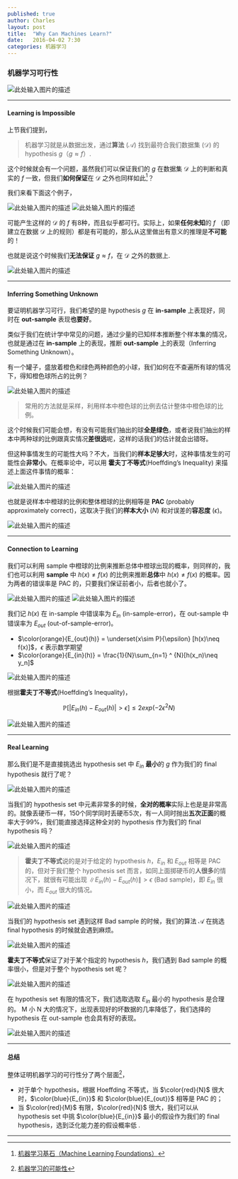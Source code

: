 ```yaml
---
published: true
author: Charles
layout: post
title:  "Why Can Machines Learn?"
date:   2016-04-02 7:30
categories: 机器学习 
---
```


### 机器学习可行性
![此处输入图片的描述][1]


----------


#### Learning is Impossible
上节我们提到，

> 机器学习就是从数据出发，通过**算法** ($\mathcal{A}$) 找到最符合我们数据集 ($\mathcal{D}$) 的 hypothesis $g$（$g \approx f$）.

这个时候就会有一个问题，虽然我们可以保证我们的 $g$ 在数据集 $\mathcal{D}$ 上的判断和真实的 $f$ 一致，但我们**如何保证**在 $\mathcal{D}$ 之外也同样如此[^1]？

我们来看下面这个例子，

![此处输入图片的描述][2]
![此处输入图片的描述][3]

可能产生这样的 $\mathcal{D}$ 的 $f$ 有8种，而且似乎都可行。实际上，如果**任何未知**的 $f$ （即建立在数据 $\mathcal{D}$ 上的规则）都是有可能的，那么从这里做出有意义的推理是**不可能**的！

也就是说这个时候我们**无法保证** $g \approx f$，在 $\mathcal{D}$ 之外的数据上.

![此处输入图片的描述][4]


----------


#### Inferring Something Unknown
要证明机器学习可行，我们希望的是 hypothesis $g$ 在 **in-sample** 上表现好，同时在 **out-sample** 表现**也要好**。

类似于我们在统计学中常见的问题，通过少量的已知样本推断整个样本集的情况，也就是通过在 **in-sample** 上的表现，推断 **out-sample** 上的表现（Inferring Something Unknown）。

有一个罐子，盛放着橙色和绿色两种颜色的小球，我们如何在不查遍所有球的情况下，得知橙色球所占的比例？

![此处输入图片的描述][5]

> 常用的方法就是采样，利用样本中橙色球的比例去估计整体中橙色球的比例。

这个时候我们可能会想，有没有可能我们抽出的球**全是绿色**，或者说我们抽出的样本中两种球的比例跟真实情况**差很远**呢，这样的话我们的估计就会出错呀。

但这种事情发生的可能性大吗？不大，当我们的**样本足够大**时，这种事情发生的可能性会**非常小**。在概率论中，可以用 **霍夫丁不等式**(Hoeffding’s Inequality)  来描述上面这件事情的概率：

![此处输入图片的描述][6]

也就是说样本中橙球的比例和整体橙球的比例相等是 **PAC** (probably approximately correct)，这取决于我们的**样本大小** ($N$) 和对误差的**容忍度** ($\epsilon$)。

![此处输入图片的描述][7]


----------

#### Connection to Learning
我们可以利用 sample 中橙球的比例来推断总体中橙球出现的概率，则同样的，我们也可以利用 **sample** 中 $h(x)\not=f(x)$ 的比例来推断**总体**中 $h(x)\not=f(x)$ 的概率。因为两者的错误率是 PAC 的，只要我们保证前者小，后者也就小了。

![此处输入图片的描述][8]
![此处输入图片的描述][9]

我们记 $h(x)$ 在 in-sample 中错误率为 $E_{in}$ (in-sample-error)，在 out-sample 中错误率为 $E_{out}$ (out-of-sample-error)。

- $\color{orange}{E_{out}(h)} = \underset{x\sim P}{\epsilon} [h(x)\neq f(x)]$，$\epsilon$ 表示数学期望
- $\color{orange}{E_{in}(h)} = \frac{1}{N}\sum_{n=1} ^ {N}[h(x_n)\neq y_n]$

![此处输入图片的描述][10]

根据**霍夫丁不等式**(Hoeffding’s Inequality)，

$$\mathbb{P}[|E_{in}(h)-E_{out}(h)|\gt \epsilon]\leq 2 exp(-2\epsilon ^2N)$$

![此处输入图片的描述][11]


----------


#### Real Learning
那么我们是不是直接挑选出 hypothesis set 中 $E_{in}$ **最小**的 $g$ 作为我们的 final hypothesis 就行了呢？

![此处输入图片的描述][12]

当我们的 hypothesis set 中元素非常多的时候，**全对的概率**实际上也是是非常高的。就像丢硬币一样，150个同学同时丢硬币5次，有一人同时抛出**五次正面**的概率大于99%，我们能直接选择这种全对的 hypothesis 作为我们的 final hypothesis 吗？

![此处输入图片的描述][13]

> **霍夫丁不等式**说的是对于给定的 hypothesis $h$，$E_{in}$ 和 $E_{out}$ 相等是 PAC 的，但对于我们整个 hypothesis set 而言，如同上面掷硬币的**人很多**的情况下，就很有可能出现 $\|E_{in}(h)-E_{out}(h)\|\gt \epsilon$ (Bad sample)，即 $E_{in}$ 很小，而 $E_{out}$ 很大的情况。

![此处输入图片的描述][14]

当我们的 hypothesis set 遇到这样 Bad sample 的时候，我们的算法 $\mathcal{A}$ 在挑选 final hypothesis 的时候就会遇到麻烦。

![此处输入图片的描述][15]

**霍夫丁不等式**保证了对于某个指定的 hypothesis $h$，我们遇到 Bad sample 的概率很小，但是对于整个 hypothesis set 呢？

![此处输入图片的描述][16]

在 hypothesis set 有限的情况下，我们选取选取 $E_{in}$ 最小的 hypothesis 是合理的。 M 小 N 大的情况下，出现表现好的坏数据的几率降低了，我们选择的 hypothesis 在 out-sample 也会具有好的表现。

![此处输入图片的描述][17]


----------

#### 总结
整体证明机器学习的可行性分了两个层面[^2]，

- 对于单个 hypothesis，根据 Hoeffding 不等式，当 $\color{red}{N}$ 很大时，$\color{blue}{E_{in}}$ 和 $\color{blue}{E_{out}}$ 相等是 PAC 的；
- 当 $\color{red}{M}$ 有限，$\color{red}{N}$ 很大，我们可以从 hypothesis set 中挑 $\color{blue}{E_{in}}$ 最小的假设作为我们的 final hypothesis，选到泛化能力差的假设概率低 .

----------


[^1]: [机器学习基石（Machine Learning Foundations）](https://www.coursera.org/course/ntumlone)
[^2]: [机器学习的可能性](http://www.cnblogs.com/HappyAngel/p/3495804.html)

  [1]: http://7xjbdi.com1.z0.glb.clouddn.com/2016-04-04_103334.png
  [2]: http://7xjbdi.com1.z0.glb.clouddn.com/2016-04-04_110139.png
  [3]: http://7xjbdi.com1.z0.glb.clouddn.com/2016-04-04_110301.png
  [4]: http://7xjbdi.com1.z0.glb.clouddn.com/2016-04-04_111259.png
  [5]: http://7xjbdi.com1.z0.glb.clouddn.com/2016-04-04_122602.png
  [6]: http://7xjbdi.com1.z0.glb.clouddn.com/2016-04-04_123127.png
  [7]: http://7xjbdi.com1.z0.glb.clouddn.com/2016-04-04_124751.png
  [8]: http://7xjbdi.com1.z0.glb.clouddn.com/2016-04-04_131533.png
  [9]: http://7xjbdi.com1.z0.glb.clouddn.com/2016-04-04_131809.png
  [10]: http://7xjbdi.com1.z0.glb.clouddn.com/2016-04-04_133439.png
  [11]: http://7xjbdi.com1.z0.glb.clouddn.com/2016-04-04_133950.png
  [12]: http://7xjbdi.com1.z0.glb.clouddn.com/2016-04-04_142623.png
  [13]: http://7xjbdi.com1.z0.glb.clouddn.com/2016-04-04_144129.png
  [14]: http://7xjbdi.com1.z0.glb.clouddn.com/2016-04-04_145215.png?imageView2/2/w/500
  [15]: http://7xjbdi.com1.z0.glb.clouddn.com/2016-04-04_150233.png
  [16]: http://7xjbdi.com1.z0.glb.clouddn.com/2016-04-04_150800.png
  [17]: http://7xjbdi.com1.z0.glb.clouddn.com/2016-04-04_151653.png